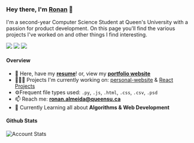 ### Hey there, I'm [Ronan](https://ronan.tech/)  👋
I'm a second-year Computer Science Student at Queen's University with a passion for product development. On this page you'll find the various projects I've worked on and other things I find interesting.
<p><a href="https://github.com/RonanAlmeida"><img src="https://camo.githubusercontent.com/2725af73344804aad3ed91c2d4a208791f828ef2/68747470733a2f2f696d672e736869656c64732e696f2f62616467652f6769746875622d2532333132313030452e7376673f267374796c653d666f722d7468652d6261646765266c6f676f3d676974687562266c6f676f436f6c6f723d7768697465" data-canonical-src="https://img.shields.io/badge/github-%2312100E.svg?&amp;style=for-the-badge&amp;logo=github&amp;logoColor=white" style="max-width:100%;"></a> <a href="https://www.linkedin.com/in/RonanAlmeida/" rel="nofollow"><img src="https://camo.githubusercontent.com/96683fb94f1925109397c012fc649ae7936a7b4b/68747470733a2f2f696d672e736869656c64732e696f2f62616467652f6c696e6b6564696e2d2532333030373742352e7376673f267374796c653d666f722d7468652d6261646765266c6f676f3d6c696e6b6564696e266c6f676f436f6c6f723d7768697465" data-canonical-src="https://img.shields.io/badge/linkedin-%230077B5.svg?&amp;style=for-the-badge&amp;logo=linkedin&amp;logoColor=white" style="max-width:100%;"></a> <a href="https://ronan.tech/" rel="nofollow"><img src="https://camo.githubusercontent.com/5767d94ebca8869501e4173cf0f5bd3e9e5991a1/68747470733a2f2f696d672e736869656c64732e696f2f62616467652f506f7274666f6c696f2d75702d2532332e7376673f267374796c653d666f722d7468652d6261646765266c6f676f3d266c6f676f436f6c6f723d7768697465253232" data-canonical-src="https://img.shields.io/badge/Portfolio-up-%23.svg?&amp;style=for-the-badge&amp;logo=&amp;logoColor=white%22" style="max-width:100%;"></a> </p>




<!--
**RonanAlmeida/RonanAlmeida** is a ✨ _special_ ✨ repository because its `README.md` (this file) appears on your GitHub profile.
- 🔭 I’m currently working on ...
- 🌱 I’m currently learning ...
- 👯 I’m looking to collaborate on ...
- 🤔 I’m looking for help with ...
- 💬 Ask me about ...
- 😄 Pronouns: ...
- ⚡ Fun fact: ...


- 🌐 Checkout my personal website <a target="_blank" href="https://ronan.tech">ronan.tech</a>

- 📫 **Contact me through:** <a target="_blank" href="https://www.linkedin.com/in/ronanalmeida/">LinkedIn</a> or  <a target="_blank" href="mailto:ronan.almeida@queensu.ca">Email</a>-->



#### Overview

<ul>
<li><g-emoji class="g-emoji" alias="briefcase" fallback-src="https://github.githubassets.com/images/icons/emoji/unicode/1f4bc.png">💼</g-emoji> Here, have my <a href="https://ronan.tech/static/media/RonanAlmeidaResume.013c5479.pdf" rel="nofollow"><strong>resume</strong></a>! or, view my <a href="https://ronan.tech/" rel="nofollow"><strong>portfolio website</strong></a></li>
<li>👨🏽&zwj;💻 Projects I'm currently working on: <a href="https://github.com/RonanAlmeida/personal-website-app">personal-website</a> &amp; <a href="https://github.com/RonanAlmeida/ReactProjects">React Projects</a></li>
<li><g-emoji class="g-emoji" alias="gear" fallback-src="https://github.githubassets.com/images/icons/emoji/unicode/2699.png">⚙️</g-emoji>Frequent file types used: <code>.py</code>, <code>.js</code>, <code>.html</code>, <code>.css</code>, <code>.csv</code>, <code>.psd</code></li>
<li><g-emoji class="g-emoji" alias="mailbox" fallback-src="https://github.githubassets.com/images/icons/emoji/unicode/1f4eb.png">📫</g-emoji> Reach me: <strong><a href="mailto:ronan.almeida@queensu.ca">ronan.almeida@queensu.ca</a></strong></li>
<li><g-emoji class="g-emoji" alias="seedling" fallback-src="https://github.githubassets.com/images/icons/emoji/unicode/1f331.png">🌱</g-emoji> Currently Learning all about <strong>Algorithms & Web Development</strong></li>
</ul>

#### Github Stats

<p >
  <img src="https://github-readme-stats.vercel.app/api?username=ronanalmeida&hide=stars,prs,issues" alt="Account Stats" />
</p>




